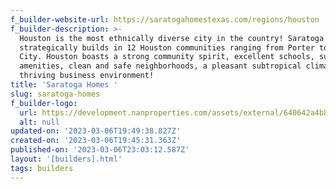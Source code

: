 ```yaml
---
f_builder-website-url: https://saratogahomestexas.com/regions/houston
f_builder-description: >-
  Houston is the most ethnically diverse city in the country! Saratoga Homes
  strategically builds in 12 Houston communities ranging from Porter to Texas
  City. Houston boasts a strong community spirit, excellent schools, superb
  amenities, clean and safe neighborhoods, a pleasant subtropical climate, and a
  thriving business environment!
title: 'Saratoga Homes '
slug: saratoga-homes
f_builder-logo:
  url: https://development.nanproperties.com/assets/external/640642a4b880662a5033a1a5_saratoga20houston20s20logo202.png
  alt: null
updated-on: '2023-03-06T19:49:38.827Z'
created-on: '2023-03-06T19:45:31.363Z'
published-on: '2023-03-06T23:03:12.587Z'
layout: '[builders].html'
tags: builders
---
```



